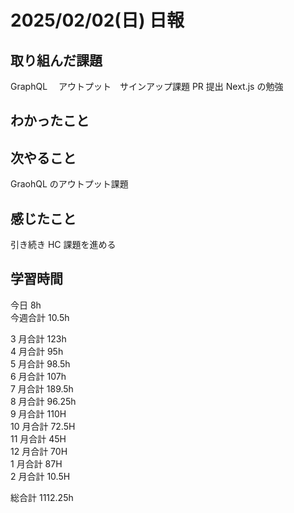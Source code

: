 # 2025/02/02(日) 日報

## 取り組んだ課題

GraphQL 　アウトプット　サインアップ課題 PR 提出
Next.js の勉強

## わかったこと

## 次やること

GraohQL のアウトプット課題

## 感じたこと


引き続き HC 課題を進める

## 学習時間

今日 8h
<br />
今週合計 10.5h
<br />

3 月合計 123h
<br />
4 月合計 95h
<br />
5 月合計 98.5h
<br />
6 月合計 107h
<br />
7 月合計 189.5h
<br />
8 月合計 96.25h
<br />
9 月合計 110H
<br />
10 月合計 72.5H
<br />
11 月合計 45H
<br />
12 月合計 70H
<br />
1 月合計 87H
<br />
2 月合計 10.5H

総合計 1112.25h
